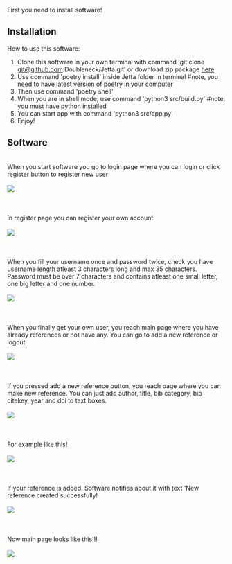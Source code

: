 First you need to install software!

## Installation

How to use this software:

1. Clone this software in your own terminal with command 'git clone git@github.com:Doubleneck/Jetta.git' or download zip package [here](https://github.com/Doubleneck/Jetta/releases/tag/v.0.0.1)
2. Use command 'poetry install' inside Jetta folder in terminal #note, you need to have latest version of poetry in your computer
3. Then use command 'poetry shell'
4. When you are in shell mode, use command 'python3 src/build.py' #note, you must have python installed
5. You can start app with command 'python3 src/app.py'
7. Enjoy!


## Software
\
When you start software you go to login page where you can login or click register button to register new user\
\
![](./pictures/Login.png)\
\
\
\
In register page you can register your own account.\
\
![](./pictures/Register.png)\
\
\
\
When you fill your username once and password twice, check you have username length atleast 3 characters long and max 35 characters.
Password must be over 7 characters and contains atleast one small letter, one big letter and one number.\
\
![](./pictures/Register_filled.png)\
\
\
\
When you finally get your own user, you reach main page where you have already references or not have any. You can go to add a new reference or logout.\
\
![](./pictures/Main_page.png)\
\
\
\
If you pressed add a new reference button, you reach page where you can make new reference. You can just add author, title, bib category, bib citekey, year and doi to text boxes.\
\
![](./pictures/New_reference.png)\
\
\
\
For example like this!\
\
![](./pictures/Reference_filled.png)\
\
\
\
If your reference is added. Software notifies about it with text 'New reference created successfully!\
\
![](./pictures/Reference_created_successfully.png)\
\
\
\
Now main page looks like this!!!\
\
![](./pictures/Reference_in_main.png)
